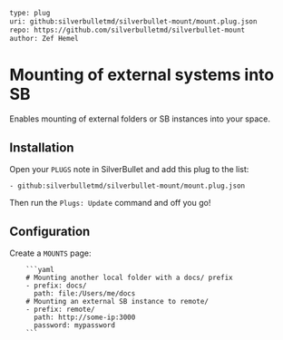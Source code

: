 ```meta
type: plug
uri: github:silverbulletmd/silverbullet-mount/mount.plug.json
repo: https://github.com/silverbulletmd/silverbullet-mount
author: Zef Hemel
```
<!-- #include "https://raw.githubusercontent.com/silverbulletmd/silverbullet-mount/main/README.md" -->
# Mounting of external systems into SB
Enables mounting of external folders or SB instances into your space.

## Installation
Open your `PLUGS` note in SilverBullet and add this plug to the list:

```
- github:silverbulletmd/silverbullet-mount/mount.plug.json
```

Then run the `Plugs: Update` command and off you go!

## Configuration
Create a `MOUNTS` page:

        ```yaml
        # Mounting another local folder with a docs/ prefix
        - prefix: docs/
          path: file:/Users/me/docs
        # Mounting an external SB instance to remote/
        - prefix: remote/
          path: http://some-ip:3000
          password: mypassword
        ```
<!-- /include -->

